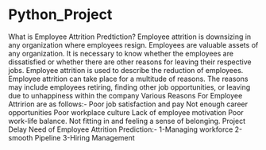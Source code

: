 # Python_Project
What is Employee Attrition Predtiction?
Employee attrition is downsizing in any organization where employees resign. Employees are valuable assets of any organization. It is necessary to know whether the employees are dissatisfied or whether there are other reasons for leaving their respective jobs.
Employee attrition is used to describe the reduction of employees. Employee attrition can take place for a multitude of reasons. The reasons may include employees retiring, finding other job opportunities, or leaving due to unhappiness within the company
Various Reasons For Employee Attririon are as follows:-
Poor job satisfaction and pay
Not enough career opportunities
Poor workplace culture
Lack of employee motivation
Poor work-life balance.
Not fitting in and feeling a sense of belonging.
Project Delay
Need of Employee Attrition Prediction:-
1-Managing workforce
2-smooth Pipeline
3-Hiring Management

